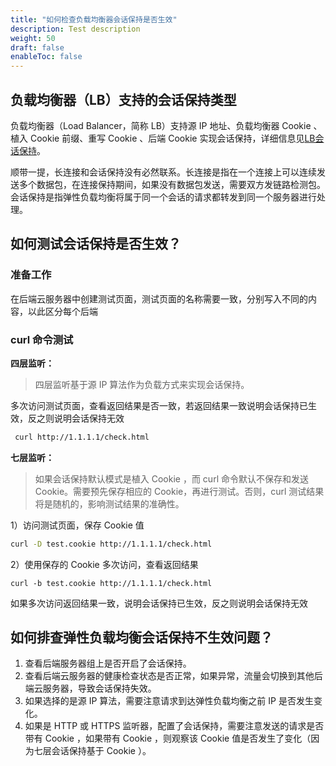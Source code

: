 ```yaml
---
title: "如何检查负载均衡器会话保持是否生效"
description: Test description
weight: 50
draft: false
enableToc: false
---
```


## 负载均衡器（LB）支持的会话保持类型

负载均衡器（Load Balancer，简称 LB）支持源 IP 地址、负载均衡器 Cookie 、植入 Cookie 前缀、重写 Cookie 、后端 Cookie 实现会话保持，详细信息见[LB会话保持](../lb_session_hold/)。

顺带一提，长连接和会话保持没有必然联系。长连接是指在一个连接上可以连续发送多个数据包，在连接保持期间，如果没有数据包发送，需要双方发链路检测包。会话保持是指弹性负载均衡将属于同一个会话的请求都转发到同一个服务器进行处理。

## 如何测试会话保持是否生效？

### 准备工作

在后端云服务器中创建测试页面，测试页面的名称需要一致，分别写入不同的内容，以此区分每个后端

### curl 命令测试

**四层监听：**

> 四层监听基于源 IP 算法作为负载方式来实现会话保持。

多次访问测试页面，查看返回结果是否一致，若返回结果一致说明会话保持已生效，反之则说明会话保持无效

```bash
 curl http://1.1.1.1/check.html
```

**七层监听：**

> 如果会话保持默认模式是植入 Cookie ，而 curl 命令默认不保存和发送 Cookie。需要预先保存相应的 Cookie，再进行测试。否则，curl 测试结果将是随机的，影响测试结果的准确性。

1）访问测试页面，保存 Cookie 值

```bash
curl -D test.cookie http://1.1.1.1/check.html
```

2）使用保存的 Cookie 多次访问，查看返回结果

```
curl -b test.cookie http://1.1.1.1/check.html
```

如果多次访问返回结果一致，说明会话保持已生效，反之则说明会话保持无效

## 如何排查弹性负载均衡会话保持不生效问题？

1. 查看后端服务器组上是否开启了会话保持。
2. 查看后端云服务器的健康检查状态是否正常，如果异常，流量会切换到其他后端云服务器，导致会话保持失效。
3. 如果选择的是源 IP 算法，需要注意请求到达弹性负载均衡之前 IP 是否发生变化。
4. 如果是 HTTP 或 HTTPS 监听器，配置了会话保持，需要注意发送的请求是否带有 Cookie ，如果带有 Cookie ，则观察该 Cookie 值是否发生了变化（因为七层会话保持基于 Cookie ）。